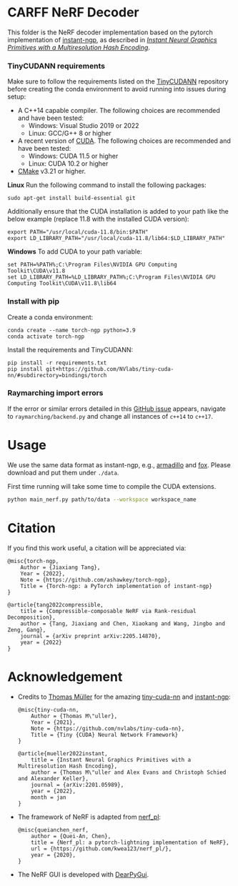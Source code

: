 # CARFF NeRF Decoder

This folder is the NeRF decoder implementation based on the pytorch implementation of [instant-ngp](https://github.com/NVlabs/instant-ngp), as described in [_Instant Neural Graphics Primitives with a Multiresolution Hash Encoding_](https://nvlabs.github.io/instant-ngp/assets/mueller2022instant.pdf).

### TinyCUDANN requirements
Make sure to follow the requirements listed on the [TinyCUDANN](https://github.com/NVlabs/tiny-cuda-nn) repository before creating the conda environment to avoid running into issues during setup:
- A C++14 capable compiler. The following choices are recommended and have been tested:
    - Windows: Visual Studio 2019 or 2022
    - Linux: GCC/G++ 8 or higher
- A recent version of [CUDA](https://developer.nvidia.com/cuda-toolkit). The following choices are recommended and have been tested:
    - Windows: CUDA 11.5 or higher
    - Linux: CUDA 10.2 or higher
- [CMake](https://cmake.org/) v3.21 or higher.

**Linux**
Run the following command to install the following packages:
```
sudo apt-get install build-essential git
```
Additionally ensure that the CUDA installation is added to your path like the below example (replace 11.8 with the installed CUDA version):
```
export PATH="/usr/local/cuda-11.8/bin:$PATH"
export LD_LIBRARY_PATH="/usr/local/cuda-11.8/lib64:$LD_LIBRARY_PATH"
```

**Windows**
To add CUDA to your path variable:
```
set PATH=%PATH%;C:\Program Files\NVIDIA GPU Computing Toolkit\CUDA\v11.8
set LD_LIBRARY_PATH=%LD_LIBRARY_PATH%;C:\Program Files\NVIDIA GPU Computing Toolkit\CUDA\v11.8\lib64
```

### Install with pip
Create a conda environment:
```
conda create --name torch-ngp python=3.9
conda activate torch-ngp
```
Install the requirements and TinyCUDANN:
```
pip install -r requirements.txt
pip install git+https://github.com/NVlabs/tiny-cuda-nn/#subdirectory=bindings/torch
```

### Raymarching import errors
If the error or similar errors detailed in this [GitHub issue](https://github.com/ashawkey/torch-ngp/issues/184) appears, navigate to `raymarching/backend.py` and change all instances of `c++14` to `c++17`.


# Usage

We use the same data format as instant-ngp, e.g., [armadillo](https://github.com/NVlabs/instant-ngp/blob/master/data/sdf/armadillo.obj) and [fox](https://github.com/NVlabs/instant-ngp/tree/master/data/nerf/fox). 
Please download and put them under `./data`.

First time running will take some time to compile the CUDA extensions.

```bash
python main_nerf.py path/to/data --workspace workspace_name
```


# Citation

If you find this work useful, a citation will be appreciated via:
```
@misc{torch-ngp,
    Author = {Jiaxiang Tang},
    Year = {2022},
    Note = {https://github.com/ashawkey/torch-ngp},
    Title = {Torch-ngp: a PyTorch implementation of instant-ngp}
}

@article{tang2022compressible,
    title = {Compressible-composable NeRF via Rank-residual Decomposition},
    author = {Tang, Jiaxiang and Chen, Xiaokang and Wang, Jingbo and Zeng, Gang},
    journal = {arXiv preprint arXiv:2205.14870},
    year = {2022}
}
```

# Acknowledgement

* Credits to [Thomas Müller](https://tom94.net/) for the amazing [tiny-cuda-nn](https://github.com/NVlabs/tiny-cuda-nn) and [instant-ngp](https://github.com/NVlabs/instant-ngp):
    ```
    @misc{tiny-cuda-nn,
        Author = {Thomas M\"uller},
        Year = {2021},
        Note = {https://github.com/nvlabs/tiny-cuda-nn},
        Title = {Tiny {CUDA} Neural Network Framework}
    }

    @article{mueller2022instant,
        title = {Instant Neural Graphics Primitives with a Multiresolution Hash Encoding},
        author = {Thomas M\"uller and Alex Evans and Christoph Schied and Alexander Keller},
        journal = {arXiv:2201.05989},
        year = {2022},
        month = jan
    }
    ```

* The framework of NeRF is adapted from [nerf_pl](https://github.com/kwea123/nerf_pl):
    ```
    @misc{queianchen_nerf,
        author = {Quei-An, Chen},
        title = {Nerf_pl: a pytorch-lightning implementation of NeRF},
        url = {https://github.com/kwea123/nerf_pl/},
        year = {2020},
    }
    ```

* The NeRF GUI is developed with [DearPyGui](https://github.com/hoffstadt/DearPyGui).

